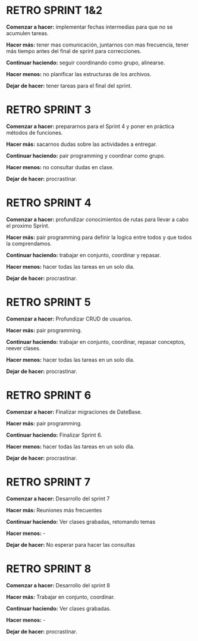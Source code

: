 # RETRO SPRINT 1&2

**Comenzar a hacer:**
    implementar fechas intermedias para que no se acumulen tareas.

**Hacer más:**
    tener mas comunicación, juntarnos con mas frecuencia, tener más tiempo antes del final de sprint para correcciones.

**Continuar haciendo:**
    seguir coordinando como grupo, alinearse.

**Hacer menos:**
    no planificar las estructuras de los archivos.

**Dejar de hacer:** 
    tener tareas para el final del sprint.


# RETRO SPRINT 3

**Comenzar a hacer:**
    prepararnos para el Sprint 4 y poner en práctica métodos de funciones.

**Hacer más:**
    sacarnos dudas sobre las actividades a entregar.

**Continuar haciendo:**
    pair programming y coordinar como grupo.

**Hacer menos:**
    no consultar dudas en clase.

**Dejar de hacer:** 
    procrastinar.



# RETRO SPRINT 4

**Comenzar a hacer:**
    profundizar conocimientos de rutas para llevar a cabo el proximo Sprint.

**Hacer más:**
    pair programming para definir la logica entre todos y que todos la comprendamos.

**Continuar haciendo:**
    trabajar en conjunto, coordinar y repasar.

**Hacer menos:**
    hacer todas las tareas en un solo dia.

**Dejar de hacer:** 
    procrastinar.

# RETRO SPRINT 5

**Comenzar a hacer:**
    Profundizar CRUD de usuarios.

**Hacer más:**
    pair programming.

**Continuar haciendo:**
    trabajar en conjunto, coordinar, repasar conceptos, reever clases.

**Hacer menos:**
    hacer todas las tareas en un solo dia.

**Dejar de hacer:** 
    procrastinar.

# RETRO SPRINT 6

**Comenzar a hacer:**
    Finalizar migraciones de DateBase.

**Hacer más:**
    pair programming.

**Continuar haciendo:**
    Finalizar Sprint 6.

**Hacer menos:**
    hacer todas las tareas en un solo dia.

**Dejar de hacer:** 
    procrastinar.
    
    
# RETRO SPRINT 7
**Comenzar a hacer:**
    Desarrollo del sprint 7

**Hacer más:**
    Reuniones más frecuentes

**Continuar haciendo:**
    Ver clases grabadas, retomando temas

**Hacer menos:**
    -

**Dejar de hacer:**
    No esperar para hacer las consultas

# RETRO SPRINT 8
**Comenzar a hacer:**
    Desarrollo del sprint 8

**Hacer más:**
    Trabajar en conjunto, coordinar. 

**Continuar haciendo:**
    Ver clases grabadas.

**Hacer menos:**
    -

**Dejar de hacer:**
    procrastinar.